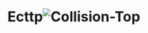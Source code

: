 # Ecttp![Collision-Top](https://user-images.githubusercontent.com/46027559/193880976-89b4ce20-8be8-4379-b1a3-4b14216b1052.png)
